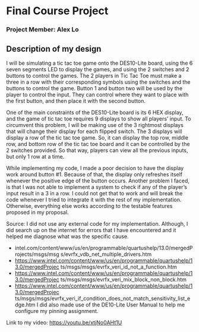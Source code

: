 # Final Course Project
### Project Member: Alex Lo

## Description of my design 
I will be simulating a tic tac toe game onto the DES10-Lite board, using the 6 seven segments LED to display the games, and using the 2 switches and 2 buttons to control the games. The 2 players in Tic Tac Toe must make a three in a row with their corresponding symbols using the switches and the buttons to control the game. Button 1 and button two will be used by the player to control the input. They can control where they want to place with the first button, and then place it with the second button.

One of the main constraints of the DES10-Lite board is its 6 HEX display, and the game of tic tac toe requires 9 displays to show all players’ input. To circumvent this problem, I will be making use of the 3 rightmost displays that will change their display for each flipped switch. The 3 displays will display a row of the tic tac toe game. So, it can display the top row, middle row, and bottom row of the tic tac toe board and it can be controlled by the 2 switches provided. So that way, players can view all the previous inputs, but only 1 row at a time.

While implementing my code, I made a poor decision to have the display work around button #1. Because of that, the display only refreshes itself whenever the positive edge of the button occurs. Another problem I faced, is that I was not able to implement a system to check if any of the player’s input result in a 3 in a row. I could not get that to work and will break the code whenever I tried to integrate it with the rest of my implementation. Otherwise, everything else works according to the testable features proposed in my proposal.

Source:
I did not use any external code for my implementation. Although, I did search up on the internet for errors that I have encountered and it helped me diagnose what was the specific cause.
- intel.com/content/www/us/en/programmable/quartushelp/13.0/mergedProjects/msgs/msg
s/evrfx_vdb_net_multiple_drivers.htm
- https://www.intel.com/content/www/us/en/programmable/quartushelp/13.0/mergedProjec
ts/msgs/msgs/evrfx_veri_id_not_a_function.htm
- https://www.intel.com/content/www/us/en/programmable/quartushelp/13.0/mergedProjec
ts/msgs/msgs/evrfx_veri_mix_block_non_block.htm
- https://www.intel.com/content/www/us/en/programmable/quartushelp/13.0/mergedProjec
ts/msgs/msgs/evrfx_veri_if_condition_does_not_match_sensitivity_list_edge.htm
I did also made use of the DE10-Lite User Manual to help me configure my pinning assignment.

Link to my video: https://youtu.be/xtjNo0AHt1U
